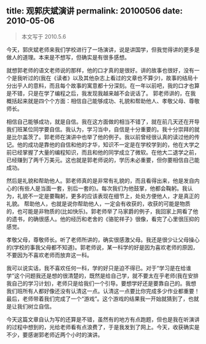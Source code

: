 title: 观郭庆斌演讲
permalink: 20100506
date: 2010-05-06
---

> 本文写于 2010.5.6

今天，郭庆斌老师来我们学校进行了一场演讲，说是讲国学，但我觉得讲的更多是做人的道理。本来是不想写，但确实是有很多感想。

就想郭老师的语文老师说的那样，他的口才真的是很好。讲的故事也很好，没有一个是我听过的(我在《读者》以及其他杂志上看过的文章也不算少)，故事的结局十分出乎人的意料，而且每个故事的寓意都十分深刻。在一年以前吧，我的口才也算是不错，只是在学了编程之后，我发现我越来越不会说话了。
郭老师讲的，在我概括起来就是四个个方面：相信自己能够成功、礼貌和帮助他人、孝敬父母、尊敬师长。

相信自己能够成功，就是自信。我在这方面做的相当不错了，就在前几天还在开导我们班某位同学要自信。我认为，学习当中，自信是十分重要的。我十分崇拜的就是比尔盖茨了。郭老师在演讲中也举了他的例子。我以前曾经很认真的读过他的传记。他的成功是靠他的自信和他的才华，知识不一定是在学校学到的，他在大学之前已经掌握了大量的编程知识，而且和他的同学成立了微软。在他大二退学之前，已经赚到了两千万美元。这也就是郭老师说的，学历未必重要，但你要相信自己能成功。

然后是礼貌和帮助他人。郭老师真的是非常有礼貌的，而且看得出来，他是发自内心的(有些人是当面一套，别后一套的)。每次我们为他鼓掌，他都会鞠躬。我认为，礼貌不一定是要鞠躬，更多的应该表现在细节上，处处方便他人，才是真正的礼貌。
帮助他人，也就是说你帮助他人，一定会有收获的，收获的可能是物质的，也可能是非物质的(比如快乐)。郭老师举了马家爵的例子，我回家上网看了他的遗书，的确很感人。他的经历和老舍的《骆驼祥子》很像，看完了心里很压抑的感觉。

孝敬父母，尊敬师长。听了老师所讲的，确实很感激父母。我还是很少让父母操心的(学校的事我父母都不知道)。郭老师说，某一科学的好是因为喜欢老师的原因，不要因为不喜欢老师而放弃这一科。

我可以说实话，我不喜欢任何一科，学的好只是迫不得已。对于“学习是在给谁学”这个问题我还是想的很清楚的，既然是给自己学，就不要太在乎老师(我在安排我自己的学习计划)，老师只是给我们一个引导。要想学好还是要靠自己的。我想我们班所有人都好像还没有认清这一点。认清这一点要比你完成多少作业都重要！最后，老师带着我们完成了一个“游戏”。这个游戏的结果我一开始就猜到了，也就是让我们树立自信。

今天这篇文章自认为写的还算是不错，虽然有的地方有点跑题，但也是我在听演讲的过程中想到的，光给老师看有点浪费了，于是我发到了网上。今天，收获确实是不少，要感谢郭老师近两个小时的演讲。
